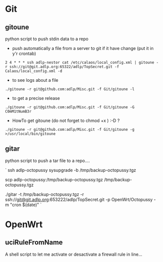 # Git

## gitoune
python script to push stdin data to a repo

  * push automatically a file from a server to git if it have change (put it in y'r crontab)

  `
    2 4 * * * ssh adlp-nestor cat /etc/calaos/local_config.xml | gitoune -r ssh://git@git.adlp.org:65322/adlp/TopSecret.git -f Calaos/local_config.xml -d
    `

  * to see logs about a file

  `
    ./gitoune -r git@github.com:adlp/Misc.git -f Git/gitoune -l
    `

  * to get a precise release

  `
    ./gitoune -r git@github.com:adlp/Misc.git -f Git/gitoune -G C0mM1tNumB3r
    `

  * HowTo get gitoune (do not forget to chmod +x ) :-D ?

  `
    ./gitoune -r git@github.com:adlp/Misc.git -f Git/gitoune -g >/usr/local/bin/gitoune
    `

## gitar
python script to push a tar file to a repo....

  `
ssh adlp-octopussy sysupgrade -b /tmp/backup-octopussy.tgz

scp adlp-octopussy:/tmp/backup-octopussy.tgz /tmp/backup-octopussy.tgz

./gitar -t /tmp/backup-octopussy.tgz -r ssh://git@git.adlp.org:653222/adlp/TopSecret.git -p OpenWrt/Octopussy -m "cron $(date)"
  `

# OpenWrt
## uciRuleFromName
A shell script to let me activate or desactivate a firewall rule in line...